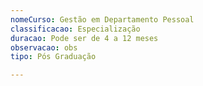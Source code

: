 ```yaml
---
nomeCurso: Gestão em Departamento Pessoal
classificacao: Especialização
duracao: Pode ser de 4 a 12 meses
observacao: obs
tipo: Pós Graduação

---
```


